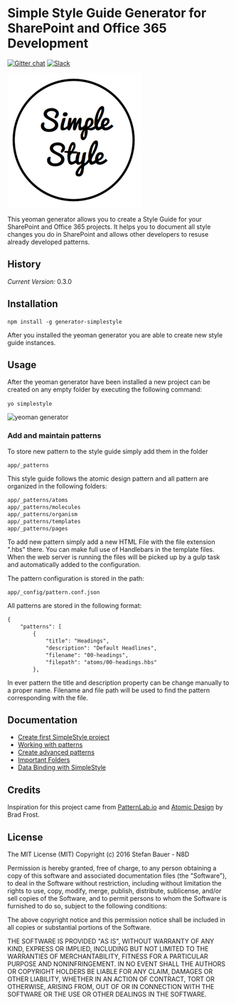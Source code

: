 # Simple Style Guide Generator for SharePoint and Office 365 Development

[![Gitter chat](https://badges.gitter.im/gitterHQ/gitter.png)](https://gitter.im/yosimplestyle/)
[![Slack](https://img.shields.io/badge/slack-join_the_conversation-red.svg)](https://simplestyleteam.slack.com/signup)

![logo][logo]

This yeoman generator allows you to create a Style Guide for your SharePoint and Office 365 projects. It helps you to document all style changes you do in SharePoint and allows other developers to resuse already developed patterns.

## History

*Current Version:*   0.3.0

## Installation


`npm install -g generator-simplestyle`

After you installed the yeoman generator you are able to create new style guide instances.

## Usage
After the yeoman generator have been installed a new project can be created on any empty folder by executing the following command:

`yo simplestyle`

![yeoman generator][yeoman]

### Add and maintain patterns
To store new pattern to the style guide simply add them in the folder

```
app/_patterns
```

This style guide follows the atomic design pattern and all pattern are organized in the following folders:

```
app/_patterns/atoms
app/_patterns/molecules
app/_patterns/organism
app/_patterns/templates
app/_patterns/pages
```

To add new pattern simply add a new HTML File with the file extension ".hbs" there. You can make full use of Handlebars in the template files.
When the web server is running the files will be picked up by a gulp task and automatically added to the configuration.

The pattern configuration is stored in the path:

```
app/_config/pattern.conf.json
```

All patterns are stored in the following format:

```
{
    "patterns": [
        {
            "title": "Headings",
            "description": "Default Headlines",
            "filename": "00-headings",
            "filepath": "atoms/00-headings.hbs"
        },
```

In ever pattern the title and description property can be change manually to a proper name.
Filename and file path will be used to find the pattern corresponding with the file.

## Documentation
* [Create first SimpleStyle project](https://github.com/StfBauer/generator-simplestyle/wiki/Create-first-SimpleStyle-project)
* [Working with patterns](https://github.com/StfBauer/generator-simplestyle/wiki/Working-with-patterns)
* [Create advanced patterns](https://github.com/StfBauer/generator-simplestyle/wiki/Create-advanced-patterns)
* [Important Folders](https://github.com/StfBauer/generator-simplestyle/wiki/Important-Folders)
* [Data Binding with SimpleStyle](https://github.com/StfBauer/generator-simplestyle/wiki/Data-Binding-with-SimpleStyle)

## Credits
Inspiration for this project came from [PatternLab.io](http://patternlab.io) and [Atomic Design](http://bradfrost.com/blog/post/atomic-web-design/) by Brad Frost.

## License

The MIT License (MIT)
Copyright (c) 2016 Stefan Bauer - N8D

Permission is hereby granted, free of charge, to any person obtaining a copy of this software and associated documentation files (the "Software"), to deal in the Software without restriction, including without limitation the rights to use, copy, modify, merge, publish, distribute, sublicense, and/or sell copies of the Software, and to permit persons to whom the Software is furnished to do so, subject to the following conditions:

The above copyright notice and this permission notice shall be included in all copies or substantial portions of the Software.

THE SOFTWARE IS PROVIDED "AS IS", WITHOUT WARRANTY OF ANY KIND, EXPRESS OR IMPLIED, INCLUDING BUT NOT LIMITED TO THE WARRANTIES OF MERCHANTABILITY, FITNESS FOR A PARTICULAR PURPOSE AND NONINFRINGEMENT. IN NO EVENT SHALL THE AUTHORS OR COPYRIGHT HOLDERS BE LIABLE FOR ANY CLAIM, DAMAGES OR OTHER LIABILITY, WHETHER IN AN ACTION OF CONTRACT, TORT OR OTHERWISE, ARISING FROM, OUT OF OR IN CONNECTION WITH THE SOFTWARE OR THE USE OR OTHER DEALINGS IN THE SOFTWARE.


[logo]: https://github.com/StfBauer/SimpleStyle/blob/dev/docs/assets/simple-style.png?raw=true "Simple Style"
[screenshot]: https://github.com/StfBauer/SimpleStyle/blob/dev/docs/assets/screenshot-simple-style.png?raw=true "Screen Shot"
[yeoman]: https://github.com/StfBauer/generator-simplestyle/blob/dev/assets/yeoman-generator-first-run.png?raw=true
